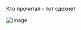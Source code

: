 Кто прочитал - тот сдохнет

![image](https://user-images.githubusercontent.com/93648007/165982243-a84ac6f2-0ff3-4342-8463-8343cd0bf786.png)
